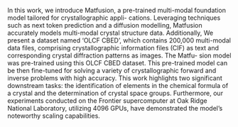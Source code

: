 In this work, we introduce Matfusion, a pre-trained
multi-modal foundation model tailored for crystallographic appli-
cations. Leveraging techniques such as next token prediction and
a diffusion modelling, Matfusion accurately models multi-modal
crystal structure data. Additionally, We present a dataset named
‘OLCF CBED’, which contains 200,000 multi-modal data files,
comprising crystallographic information files (CIF) as text and
corresponding crystal diffraction patterns as images. The Matfu-
sion model was pre-trained using this OLCF CBED dataset. This
pre-trained model can be then fine-tuned for solving a variety
of crystallographic forward and inverse problems with high
accuracy. This work highlights two significant downstream tasks:
the identification of elements in the chemical formula of a crystal
and the determination of crystal space groups. Furthermore,
our experiments conducted on the Frontier supercomputer at
Oak Ridge National Laboratory, utilizing 4096 GPUs, have
demonstrated the model’s noteworthy scaling capabilities. 
